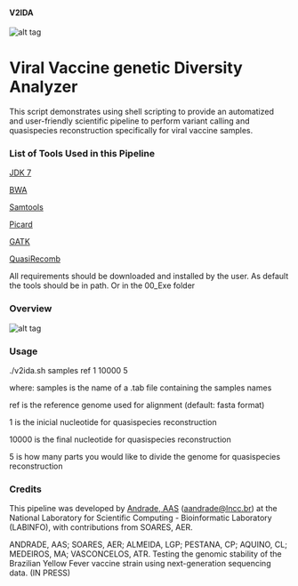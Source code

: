 #### V2IDA
![alt tag](https://user-images.githubusercontent.com/57667417/69444736-bfc1e200-0d2f-11ea-94f4-592adbb3b0ed.jpeg)

# Viral Vaccine genetic Diversity Analyzer

This script demonstrates using shell scripting to provide an automatized and user-friendly scientific pipeline to perform variant calling and quasispecies reconstruction specifically for viral vaccine samples. 

### List of Tools Used in this Pipeline

[JDK 7](http://jdk7.java.net/)

[BWA](https://github.com/lh3/bwa)

[Samtools](https://github.com/samtools/samtools)

[Picard](https://github.com/broadinstitute/picard)

[GATK](https://github.com/broadinstitute/gatk)

[QuasiRecomb](https://github.com/cbg-ethz/QuasiRecomb)


All requirements should be downloaded and installed by the user. 
As default the tools should be in path.
Or in the 00_Exe folder

### Overview

![alt tag](https://user-images.githubusercontent.com/57667417/69445815-dd904680-0d31-11ea-8885-a2c03c968c92.png)


### Usage

./v2ida.sh samples ref 1 10000 5

where:
samples is the name of a .tab file containing the samples names

ref is the reference genome used for alignment (default: fasta format)

1 is the inicial nucleotide for quasispecies reconstruction

10000 is the final nucleotide for quasispecies reconstruction

5 is how many parts you would like to divide the genome for quasispecies reconstruction


### Credits

This pipeline was developed by [Andrade, AAS](https://github.com/aandradebio) (aandrade@lncc.br) at the National Laboratory for Scientific Computing - Bioinformatic Laboratory (LABINFO), with contributions from SOARES, AER.

ANDRADE, AAS; SOARES, AER; ALMEIDA, LGP; PESTANA, CP; AQUINO, CL; MEDEIROS, MA; VASCONCELOS, ATR. Testing the genomic stability of the Brazilian Yellow Fever vaccine strain using next-generation sequencing data. (IN PRESS)


 


